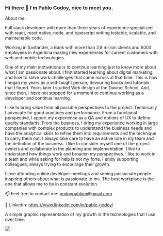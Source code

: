 
### Hi there 👋 I'm Pablo Godoy, nice to meet you.

About me:

Full stack developer with more than three years of experience specialized with react, react native, node, and typescript writing testable, scalable, and maintainable code.

Working in Santander, a Bank with more than 3,8 million clients and 9000 employees in Argentina making new experiences for current customers with web and mobile technologies.

One of my main motivations is to continue learning just to know more about what I am passionate about. I first started learning about digital marketing and how to solve work challenges that came across at that time. This is how I began my years as a self-taught person, devouring books and tutorials that I found.
Years later I studied Web design at the Davinci School. And, since then, I have not stopped for a moment to continue working as a developer and continue learning.

I like to bring value from all possible perspectives to the project. Technically I advocate for good practices and performance. From a functional perspective, I apport my experience as a QA and notions of UX to define quality standards. From the business, I bring my experience working in large companies with complex products to understand the business needs and have the analytical skills to refine them into requirements and the technique to carry them out.
I always take care to have an active role in my team and the definition of the business. I like to consider myself one of the project owners and collaborate in the planning and implementation.
I like to understand how things work and broaden my perspectives.
I like to work in a team and while asking for help is not my forte, I enjoy supporting colleagues, always trying to encourage their growth.

I love attending online developer meetings and seeing passionate people inspiring others about what is passionate to me. The best workplace is the one that allows me to be in constant evolution.

📫 Feel free to contact me: godoypablom@gmail.com  

💬 LinkedIn: https://www.linkedin.com/in/pablo-godoy/  

A simple graphic representation of my growth in the technologies that I use over time.  

<img src='https://cr-skills-chart-widget.azurewebsites.net/api/api?username=pablets'/>

<!-- **Pablets/Pablets** is a ✨ _special_ ✨ repository because its `README.md` (this file) appears on your GitHub profile. -->
